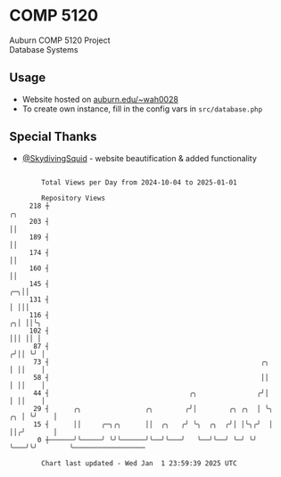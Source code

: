 # COMP 5120
Auburn COMP 5120 Project  
Database Systems

## Usage
- Website hosted on [auburn.edu/~wah0028](https://webhome.auburn.edu/~wah0028/)
- To create own instance, fill in the config vars in `src/database.php`

## Special Thanks
- [@SkydivingSquid](https://github.com/SkydivingSquid) - website beautification & added functionality

```

        Total Views per Day from 2024-10-04 to 2025-01-01

        Repository Views
     218 ┼                                                                    ╭╮
     203 ┤                                                                    ││
     189 ┤                                                                    ││
     174 ┤                                                                    ││
     160 ┤                                                                    ││
     145 ┤                                                                 ╭─╮││
     131 ┤                                                                 │ │││
     116 ┤                                                               ╭╮│ ││╰╮
     102 ┤                                                               │││ ││ │
      87 ┤                                                              ╭╯││ ╰╯ │
      73 ┤                                                     ╭╮       │ ││    │
      58 ┤                                                     ││       │ ││    │
      44 ┤                                   ╭╮               ╭╯│       │ ││    │
      29 ┤      ╭╮                ╭╮        ╭╯│        ╭╮ ╭╮  │ ╰╮   ╭╮ │ ╰╯    │
      15 ┤      ││     ╭─╮╭╮      ││  ╭╮   ╭╯ ╰╮  ╭╮  ╭╯│ │╰╮╭╯  │   ││╭╯       │
       0 ┼──────╯╰─────╯ ╰╯╰──────╯╰──╯╰───╯   ╰──╯╰──╯ ╰─╯ ╰╯   ╰───╯╰╯        ╰──────────────────

        Chart last updated - Wed Jan  1 23:59:39 2025 UTC
        
```
